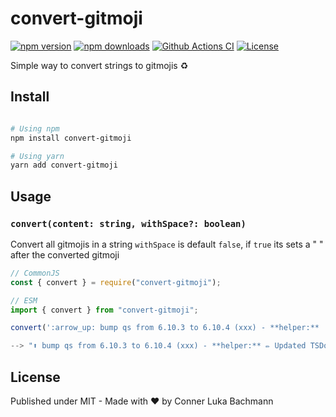 # convert-gitmoji

[![npm version][npm-version-src]][npm-version-href]
[![npm downloads][npm-downloads-src]][npm-downloads-href]
[![Github Actions CI][github-actions-ci-src]][github-actions-ci-href]
[![License][license-src]][license-href]

Simple way to convert strings to gitmojis ♻️

## Install

```sh

# Using npm
npm install convert-gitmoji

# Using yarn
yarn add convert-gitmoji
```

## Usage

### `convert(content: string, withSpace?: boolean)`

Convert all gitmojis in a string
`withSpace` is default `false`, if `true` its sets a " " after the converted gitmoji

```js
// CommonJS
const { convert } = require("convert-gitmoji");

// ESM
import { convert } from "convert-gitmoji";

convert(':arrow_up: bump qs from 6.10.3 to 6.10.4 (xxx) - **helper:** :pencil:  Updated TSDoc (xxx)', true);

--> "⬆️ bump qs from 6.10.3 to 6.10.4 (xxx) - **helper:** ✏️ Updated TSDoc (xxx)"
```

## License

Published under MIT - Made with ❤️ by Conner Luka Bachmann

<!-- Badges -->

[npm-version-src]: https://img.shields.io/npm/v/convert-gitmoji/latest.svg
[npm-version-href]: https://npmjs.com/package/convert-gitmoji
[npm-downloads-src]: https://img.shields.io/npm/dt/convert-gitmoji.svg
[npm-downloads-href]: https://npmjs.com/package/convert-gitmoji
[github-actions-ci-src]: https://github.com/intevel/convert-gitmoji/actions/workflows/ci.yml/badge.svg
[github-actions-ci-href]: https://github.com/intevel/convert-gitmoji/actions?query=workflow%3Aci
[license-src]: https://img.shields.io/npm/l/convert-gitmoji.svg
[license-href]: https://npmjs.com/package/convert-gitmoji
